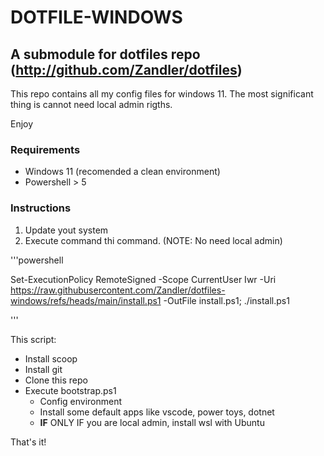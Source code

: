 # DOTFILE-WINDOWS

## A submodule for dotfiles repo (http://github.com/Zandler/dotfiles)

This repo contains all my config files for windows 11. The most significant thing is cannot need local admin rigths.

Enjoy


### Requirements

- Windows 11 (recomended a clean environment)
- Powershell > 5


### Instructions 

1. Update yout system
2. Execute command thi command. (NOTE: No need local admin)

'''powershell

Set-ExecutionPolicy RemoteSigned -Scope CurrentUser
Iwr -Uri https://raw.githubusercontent.com/Zandler/dotfiles-windows/refs/heads/main/install.ps1 -OutFile install.ps1; ./install.ps1

'''

This script:
- Install scoop
- Install git
- Clone this repo
- Execute bootstrap.ps1
  - Config environment
  - Install some default apps like vscode, power toys, dotnet 
  - **IF** ONLY IF you are local admin, install wsl with Ubuntu


That's it!

